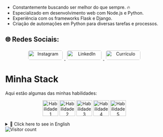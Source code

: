 * Constantemente buscando ser melhor do que sempre. 🔥  
* Especializado em desenvolvimento web com Node.js e Python.  
* Experiência com os frameworks Flask e Django.  
* Criação de automações em Python para diversas tarefas e processos.  

## 🌐 Redes Sociais:

<div style="text-align: center;">
    <a href="https://www.instagram.com/pedcruz_18?igsh=MXV2Z3JvNTViZXlsMA==" target="_blank" rel="noopener noreferrer">
        <img style="margin: 5px; border-radius: 5px;" height="30" width="110" src="https://img.shields.io/badge/Instagram-1E46FF?style=for-the-badge&logo=instagram&logoColor=white" alt="Instagram">
    </a>
    <a href="https://www.linkedin.com/in/pedcruz17/" target="_blank" rel="noopener noreferrer">
        <img style="margin: 5px; border-radius: 5px;" height="30" width="110" src="https://img.shields.io/badge/LinkedIn-1E46FF?style=for-the-badge&logo=linkedin&logoColor=white" alt="LinkedIn">
    </a>
    <a href="./Curr_Pedro_Cruz.pdf" target="_blank" rel="noopener noreferrer">
        <img style="margin: 5px; border-radius: 5px;" height="30" width="110" src="https://img.shields.io/badge/Ver%20Curr%C3%ADculo-1E46FF?style=for-the-badge&logo=adobeacrobatreader&logoColor=white" alt="Currículo">
    </a>
</div>

# Minha Stack

Aqui estão algumas das minhas habilidades:

<p align="center">
  <img src="https://github.com/user-attachments/assets/e9cc13b7-4bd3-4293-a895-ee33ba2a684e" width="50" height="50" alt="Habilidade 1"/>
  <img src="https://github.com/user-attachments/assets/2e7da057-afc9-43dd-b9e9-17351ae64ae2" width="50" height="50" alt="Habilidade 2"/>
  <img src="https://github.com/user-attachments/assets/e110a56d-679a-4e39-9f24-326b0e38be3b" width="50" height="50" alt="Habilidade 3"/>
  <img src="https://github.com/user-attachments/assets/54401109-ec6e-4109-aa0c-fb4a58fa65f1" width="50" height="50" alt="Habilidade 4"/>
  <img src="https://github.com/user-attachments/assets/066ec464-724b-4e20-a393-f27201c51af2" width="50" height="50" alt="Habilidade 5"/>
</p>

<details>
<summary>🔽 Click here to see in English</summary>

<img width="100%" style="margin-bottom: 50px;" src="https://github.com/user-attachments/assets/557f84ae-df35-4b64-9bec-e0ba190d4f58"/>  
<br>

[![Typing SVG](https://readme-typing-svg.herokuapp.com?font=Fira+Code&pause=1000&color=1E46FF&width=435&lines=Hello%2C+My+Name+is+Pedro+Cruz)](https://git.io/typing-svg)  
<br>  
[![Typing SVG](https://readme-typing-svg.herokuapp.com?font=Fira+Code&pause=1000&color=1E46FF&width=435&lines=I+am+a+Programming+Student)](https://git.io/typing-svg)

* Constantly striving to be better than ever. 🔥  
* Specialized in web development with Node.js and Python.  
* Experienced with Flask and Django frameworks.  
* Creating Python automations for various tasks and processes.  

## 🌐 Social:

<div style="text-align: center;">
    <a href="https://www.instagram.com/pedcruz_18?igsh=MXV2Z3JvNTViZXlsMA==" target="_blank" rel="noopener noreferrer">
        <img style="margin: 5px; border-radius: 5px;" height="30" width="110" src="https://img.shields.io/badge/Instagram-1E46FF?style=for-the-badge&logo=instagram&logoColor=white" alt="Instagram">
    </a>
    <a href="https://www.linkedin.com/in/pedcruz17/" target="_blank" rel="noopener noreferrer">
        <img style="margin: 5px; border-radius: 5px;" height="30" width="110" src="https://img.shields.io/badge/LinkedIn-1E46FF?style=for-the-badge&logo=linkedin&logoColor=white" alt="LinkedIn">
    </a>
    <a href="./Curr_Pedro_Cruz.pdf" target="_blank" rel="noopener noreferrer">
        <img style="margin: 5px; border-radius: 5px;" height="30" width="110" src="https://img.shields.io/badge/View%20Resume-1E46FF?style=for-the-badge&logo=adobeacrobatreader&logoColor=white" alt="Resume">
    </a>
</div>

# My Stack

Here are some of my skills:

<p align="center">
  <img src="https://github.com/user-attachments/assets/e9cc13b7-4bd3-4293-a895-ee33ba2a684e" width="50" height="50" alt="Skill 1"/>
  <img src="https://github.com/user-attachments/assets/2e7da057-afc9-43dd-b9e9-17351ae64ae2" width="50" height="50" alt="Skill 2"/>
  <img src="https://github.com/user-attachments/assets/e110a56d-679a-4e39-9f24-326b0e38be3b" width="50" height="50" alt="Skill 3"/>
  <img src="https://github.com/user-attachments/assets/54401109-ec6e-4109-aa0c-fb4a58fa65f1" width="50" height="50" alt="Skill 4"/>
  <img src="https://github.com/user-attachments/assets/066ec464-724b-4e20-a393-f27201c51af2" width="50" height="50" alt="Skill 5"/>
</p>

</details>

<img src="https://visit-counter.vercel.app/counter.png?page=https%3A%2F%2Fgithub.com%2FPedCruz18&s=40&c=0f53f0&bg=00000000&no=2&ff=digi&tb=Visitor+count%3A&ta=" alt="Visitor count" />

<!-- Proudly created with GPRM ( https://gprm.itsvg.in ) -->
